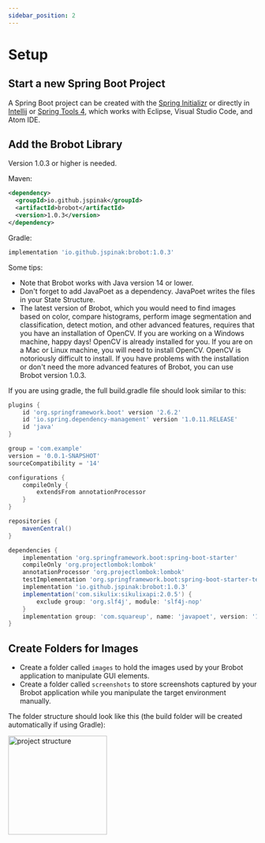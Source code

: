 ```yaml
---
sidebar_position: 2
---
```


# Setup 

## Start a new Spring Boot Project

A Spring Boot project can be created with the [Spring Initializr](https://start.spring.io/)
or directly in [Intellij](https://www.jetbrains.com/help/idea/spring-boot.html)
or [Spring Tools 4](https://marketplace.eclipse.org/content/spring-tools-4-aka-spring-tool-suite-4),
which works with Eclipse, Visual Studio Code, and Atom IDE.

## Add the Brobot Library
Version 1.0.3 or higher is needed.  

Maven:

```xml
<dependency>
  <groupId>io.github.jspinak</groupId>
  <artifactId>brobot</artifactId>
  <version>1.0.3</version>
</dependency>
```

Gradle:

```gradle
implementation 'io.github.jspinak:brobot:1.0.3'
``` 

Some tips: 
- Note that Brobot works with Java version 14 or lower.
- Don't forget to add JavaPoet as a dependency. JavaPoet writes the files in your 
State Structure.
- The latest version of Brobot, which you would need to find images based on color, compare histograms, 
perform image segmentation and classification, detect motion, and other advanced features,
requires that you have an installation of OpenCV. If you are working on a Windows machine, happy days! 
OpenCV is already installed for you. If you are on a Mac or Linux machine, you will need to install OpenCV. 
OpenCV is notoriously difficult to install. If you have problems with the installation or don't need the 
more advanced features of Brobot, you can use Brobot version 1.0.3.  

If you are using gradle, the full build.gradle file should look similar to this:

```gradle
plugins {
    id 'org.springframework.boot' version '2.6.2'
    id 'io.spring.dependency-management' version '1.0.11.RELEASE'
    id 'java'
}

group = 'com.example'
version = '0.0.1-SNAPSHOT'
sourceCompatibility = '14'

configurations {
    compileOnly {
        extendsFrom annotationProcessor
    }
}

repositories {
    mavenCentral()
}

dependencies {
    implementation 'org.springframework.boot:spring-boot-starter'
    compileOnly 'org.projectlombok:lombok'
    annotationProcessor 'org.projectlombok:lombok'
    testImplementation 'org.springframework.boot:spring-boot-starter-test'
    implementation 'io.github.jspinak:brobot:1.0.3'
    implementation('com.sikulix:sikulixapi:2.0.5') {
        exclude group: 'org.slf4j', module: 'slf4j-nop'
    }
    implementation group: 'com.squareup', name: 'javapoet', version: '1.9.0'
}
```

## Create Folders for Images

- Create a folder called `images` to hold the images
used by your Brobot application to manipulate GUI elements.   
- Create a folder called `screenshots` to store screenshots captured
by your Brobot application while you manipulate the target environment manually.  

The folder structure should look like this (the build folder will be created
automatically if using Gradle):  

<img src="https://jspinak.github.io/brobot/img/visual API folders.png" alt="project structure" width="200"/>
